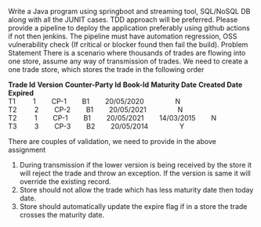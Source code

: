 Write a Java program using springboot and streaming tool, SQL/NoSQL DB along with all the JUNIT cases. TDD approach will be preferred. Please provide a pipeline to deploy the application preferably using github actions if not then jenkins. The pipeline must have automation regression, OSS vulnerability check (If critical or blocker found then fail the build).
Problem Statement
There is a scenario where thousands of trades are flowing into one store, assume any way of transmission of trades. We need to create a one trade store, which stores the trade in the following order

**Trade Id**	**Version**	**Counter-Party Id**	**Book-Id**	**Maturity Date**	**Created Date**	**Expired** <br>
T1			&emsp;&emsp; 1		&emsp;&emsp;CP-1				&emsp;&emsp;B1		&emsp;&emsp;20/05/2020		&emsp;&emsp;<today date>	&emsp;&emsp;N<br>
T2			&emsp;&emsp; 2		&emsp;&emsp;CP-2				&emsp;&emsp;B1		&emsp;&emsp;20/05/2021		&emsp;&emsp;<today date>	&emsp;&emsp;N<br>
T2			&emsp;&emsp; 1		&emsp;&emsp;CP-1				&emsp;&emsp;B1		&emsp;&emsp;20/05/2021		&emsp;&emsp;14/03/2015		&emsp;&emsp;N<br>
T3			&emsp;&emsp; 3		&emsp;&emsp;CP-3				&emsp;&emsp;B2		&emsp;&emsp;20/05/2014		&emsp;&emsp;<today date>	&emsp;&emsp;Y<br>

There are couples of validation, we need to provide in the above assignment
1.	During transmission if the lower version is being received by the store it will reject the trade and throw an exception. If the version is same it will override the existing record.
2.	Store should not allow the trade which has less maturity date then today date.
3.	Store should automatically update the expire flag if in a store the trade crosses the maturity date.


